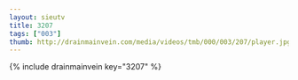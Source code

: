 ```yaml
--- 
layout: sieutv
title: 3207
tags: ["003"]
thumb: http://drainmainvein.com/media/videos/tmb/000/003/207/player.jpg
---
```

{% include drainmainvein key="3207" %} 
